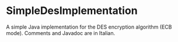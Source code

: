 # SimpleDesImplementation

A simple Java implementation for the DES encryption algorithm (ECB mode).
Comments and Javadoc are in Italian.
